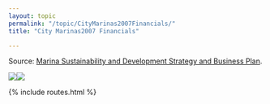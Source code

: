 ```yaml
---
layout: topic
permalink: "/topic/CityMarinas2007Financials/"
title: "City Marinas2007 Financials"

---
```


Source: [Marina Sustainability and Development Strategy and Business Plan](http://k7waterfront.org/files/RFPforMarinaDevelopmentStrategyandBusinessPlan.pdf#page=26).



<img src="http://K7Waterfront.org/Images/CityMarinas2007Revenues.jpg" class="floatleft"><img src="http://K7Waterfront.org/Images/CityMarinas2007Expenditures.jpg" class="floatleft">

{% include routes.html %}
